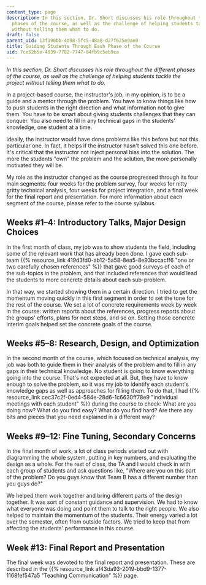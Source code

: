 ```yaml
---
content_type: page
description: In this section, Dr. Short discusses his role throughout the different
  phases of the course, as well as the challenge of helping students tackle the project
  without telling them what to do.
draft: false
parent_uid: 13f190bb-4d98-5fc5-48a8-d27f625e9ae0
title: Guiding Students Through Each Phase of the Course
uid: 7ce52b5e-4939-7782-7747-84fb9c5eb9ca
---
```

*In this section, Dr. Short discusses his role throughout the different phases of the course, as well as the challenge of helping students tackle the project without telling them what to do.*

In a project-based course, the instructor's job, in my opinion, is to be a guide and a mentor through the problem. You have to know things like how to push students in the right direction and what information not to give them. You have to be smart about giving students challenges that they can conquer. You also need to fill in any technical gaps in the students' knowledge, one student at a time.

Ideally, the instructor would have done problems like this before but not this particular one. In fact, it helps if the instructor hasn't solved this one before. It's critical that the instructor not inject personal bias into the solution. The more the students "own" the problem and the solution, the more personally motivated they will be.

My role as the instructor changed as the course progressed through its four main segments: four weeks for the problem survey, four weeks for nitty gritty technical analysis, four weeks for project integration, and a final week for the final report and presentation. For more information about each segment of the course, please refer to the course syllabus.

## Weeks #1–4: Introductory Talks, Major Design Choices

In the first month of class, my job was to show students the field, including some of the relevant work that has already been done. I gave each sub-team {{% resource_link 419d3fd0-ab12-5a58-8ea5-8e93bccacff6 "one or two carefully chosen references" %}} that gave good surveys of each of the sub-topics in the problem, and that included references that would lead the students to more concrete details about each sub-problem.

In that way, we started showing them in a certain direction. I tried to get the momentum moving quickly in this first segment in order to set the tone for the rest of the course. We set a lot of concrete requirements week by week in the course: written reports about the references, progress reports about the groups' efforts, plans for next steps, and so on. Setting those concrete interim goals helped set the concrete goals of the course.

## Weeks #5–8: Research, Design, and Optimization

In the second month of the course, which focused on technical analysis, my job was both to guide them in their analysis of the problem and to fill in any gaps in their technical knowledge. No student is going to know everything going into the course. That's not expected at all. But, they have to know enough to solve the problem, so it was my job to identify each student's knowledge gaps as well as approaches for filling them. To do that, I had {{% resource_link cec37c2f-0ed4-584e-28d6-1c6630ff78e9 "individual meetings with each student" %}} during the course to check: What are you doing now? What do you find easy? What do you find hard? Are there any bits and pieces that you need explained in a different way?

## Weeks #9–12: Fine Tuning, Secondary Concerns

In the final month of work, a lot of class periods started out with diagramming the whole system, putting in key numbers, and evaluating the design as a whole. For the rest of class, the TA and I would check in with each group of students and ask questions like, "Where are you on this part of the problem? Do you guys know that Team B has a different number than you guys do?"

We helped them work together and bring different parts of the design together. It was sort of constant guidance and supervision. We had to know what everyone was doing and point them to talk to the right people. We also helped to maintain the momentum of the students. Their energy varied a lot over the semester, often from outside factors. We tried to keep that from affecting the students' performance in this course.

## Week #13: Final Report and Presentation

The final week was devoted to the final report and presentation. These are described in the {{% resource_link af43da93-2019-bbd9-1377-1168fef547a5 "Teaching Communication" %}} page.